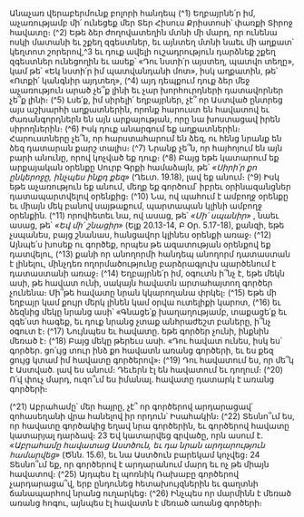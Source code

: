 
Անաչառ վերաբերմունք բոլորի հանդեպ
(^1) Եղբայրնե՛ր իմ, աչառությամբ մի՛ ունեցեք մեր Տեր Հիսուս Քրիստոսի՝ փառքի Տիրոջ հավատը։
(^2) Եթե ձեր ժողովատեղին մտնի մի մարդ, որ ունենա ոսկի մատանի եւ շքեղ զգեստներ, եւ այնտեղ մտնի նաեւ մի
աղքատ՝ կեղտոտ շորերով,^3 եւ դուք ավելի ուշադրություն դարձնեք շքեղ զգեստներ ունեցողին եւ ասեք՝ «Դու նստի՛ր
այստեղ, պատվո տեղը», կամ թե՝ «Եկ նստի՛ր իմ պատվանդանի մոտ», իսկ աղքատին, թե՝ «Ոտքի՛ կանգնիր այդտեղ»,
(^4) այդ դեպքում դուք ձեր մեջ աչառություն արած չե՞ք լինի եւ չար խորհուրդների դատավորներ չե՞ք լինի։
(^5) Լսե՛ք, իմ սիրելի՛ եղբայրներ, չէ՞ որ Աստված ընտրեց այս աշխարհի աղքատներին, որոնք հարուստ են հավատով եւ
ժառանգորդներն են այն արքայության, որը նա խոստացավ իրեն սիրողներին։
(^6) Իսկ դուք անարգում եք աղքատներին։ Հարուստները չե՞ն, որ հարստահարում են ձեզ, ու հենց նրանք են ձեզ
դատարան քարշ տալիս։
(^7) Նրանք չե՞ն, որ հայհոյում են այն բարի անունը, որով կոչված եք դուք։
(^8) Բայց եթե կատարում եք արքայական օրենքը Սուրբ Գրքի համաձայն, թե՝ _«Սիրի՛ր քո ընկերոջը, ինչպես ինքդ քեզ»_
(Ղեւտ. 19.18), լավ եք անում։
(^9) Իսկ եթե աչառություն եք անում, մեղք եք գործում՝ իբրեւ օրինազանցներ դատապարտվելով օրենքից։
(^10) Նա, ով պահում է ամբողջ օրենքը եւ միայն մեկ բանով սայթաքում, պարտապան կլինի ամբողջ օրենքին.
(^11) որովհետեւ նա, ով ասաց, թե՝ _«Մի՛ սպանիր»_ , նաեւ ասաց, թե՝ _«Եվ մի՛ շնացիր»_ (Ելք 20.13-14, Բ Օր. 5.17-18), քանզի,
եթե չսպանես, բայց շնանաս, հանցավոր կլինես օրենքի առաջ։
(^12) Այնպե՛ս խոսեք ու գործեք, որպես թե ազատության օրենքով եք դատվելու, (^13) քանի որ անողորմի հանդեպ անողորմ
դատաստան է լինելու, մինչդեռ ողորմածությունը բարձրագլուխ պարծենում է դատաստանի առաջ։
(^14) Եղբայրնե՛ր իմ, օգուտն ի՞նչ է, եթե մեկն ասի, թե հավատ ունի, սակայն հավատն արտահայտող գործեր չունենա։
Մի՞թե հավատը նրան կկարողանա փրկել։
(^15) Եթե մի եղբայր կամ քույր մերկ լինեն կամ օրվա ուտելիքի կարոտ, (^16) եւ ձեզնից մեկը նրանց ասի՝ «Գնացե՛ք
խաղաղությամբ, տաքացե՛ք եւ զգե՛ստ հագեք, եւ դուք նրանց չտաք անհրաժեշտ բաները, ի՞նչ օգուտ է։
(^17) Նույնպես եւ հավատը. եթե գործեր չունի, ինքնին մեռած է։
(^18) Բայց մեկը թերեւս ասի. «Դու հավատ ունես, իսկ ես՝ գործեր. ցո՛ւյց տուր ինձ քո հավատն առանց գործերի, եւ ես
քեզ ցույց կտամ իմ հավատը գործերով»։
(^19) Դու հավատում ես, որ մե՞կ է Աստված. լավ ես անում։ Դեւերն էլ են հավատում եւ դողում։
(^20) Ո՛վ փուչ մարդ, ուզո՞ւմ ես իմանալ. հավատը դատարկ է առանց գործերի։


(^21) Աբրահամը՝ մեր հայրը, չէ՞ որ գործերով արդարացավ՝ զոհասեղանի վրա հանելով իր որդուն՝ Իսահակին։
(^22) Տեսնո՞ւմ ես, որ հավատը գործակից եղավ նրա գործերին, եւ գործերով հավատը կատարյալ դարձավ։ 23 Եվ
կատարվեց գրվածը, որն ասում է. _«Աբրահամը հավատաց Աստծուն, եւ դա նրան արդարություն համարվեց»_ (Ծնն. 15.6), եւ
նա Աստծուն բարեկամ կոչվեց։ 24 Տեսնո՞ւմ եք, որ գործերով է արդարանում մարդ եւ ոչ թե միայն հավատով։
(^25) Այդպես էլ պոռնիկ Ռախաբը գործերով չարդարացա՞վ, երբ ընդունեց հետախույզներին եւ գաղտնի ճանապարհով
նրանց ուղարկեց։
(^26) Ինչպես որ մարմինն է մեռած առանց հոգու, այնպես էլ հավատն է մեռած առանց գործերի։
